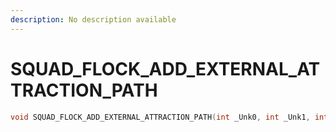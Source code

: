 ```yaml
---
description: No description available 
---
```


# SQUAD_FLOCK_ADD_EXTERNAL_ATTRACTION_PATH

```cpp
void SQUAD_FLOCK_ADD_EXTERNAL_ATTRACTION_PATH(int _Unk0, int _Unk1, int _Unk2, int _Unk3, int _Unk4, int _Unk5, int _Unk6);
```